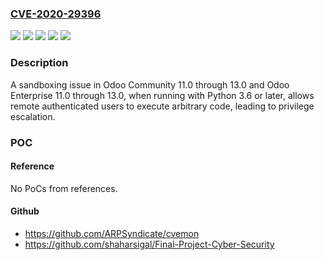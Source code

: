 ### [CVE-2020-29396](https://cve.mitre.org/cgi-bin/cvename.cgi?name=CVE-2020-29396)
![](https://img.shields.io/static/v1?label=Product&message=Odoo%20Community&color=blue)
![](https://img.shields.io/static/v1?label=Product&message=Odoo%20Enterprise&color=blue)
![](https://img.shields.io/static/v1?label=Version&message=%3C%3D%2013.0%20&color=brighgreen)
![](https://img.shields.io/static/v1?label=Version&message=%3E%3D%2011.0%20&color=brighgreen)
![](https://img.shields.io/static/v1?label=Vulnerability&message=CWE-267%3A%20Privilege%20Defined%20With%20Unsafe%20Actions&color=brighgreen)

### Description

A sandboxing issue in Odoo Community 11.0 through 13.0 and Odoo Enterprise 11.0 through 13.0, when running with Python 3.6 or later, allows remote authenticated users to execute arbitrary code, leading to privilege escalation.

### POC

#### Reference
No PoCs from references.

#### Github
- https://github.com/ARPSyndicate/cvemon
- https://github.com/shaharsigal/Final-Project-Cyber-Security

